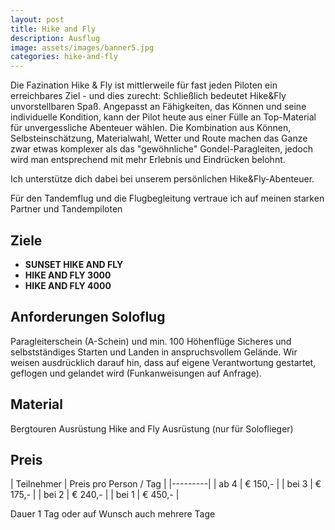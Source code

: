 ```yaml
---
layout: post
title: Hike and Fly
description: Ausflug
image: assets/images/banner5.jpg
categories: hike-and-fly
---
```


Die Fazination Hike & Fly ist mittlerweile für fast jeden Piloten ein erreichbares Ziel - und dies zurecht: Schließlich bedeutet Hike&Fly unvorstellbaren Spaß. Angepasst an Fähigkeiten, das Können und seine individuelle Kondition, kann der Pilot heute aus einer Fülle an Top-Material für unvergessliche Abenteuer wählen. Die Kombination aus Können, Selbsteinschätzung, Materialwahl, Wetter und Route machen das Ganze zwar etwas komplexer als das "gewöhnliche" Gondel-Paragleiten, jedoch wird man entsprechend mit mehr Erlebnis und Eindrücken belohnt.

Ich unterstütze dich dabei bei unserem persönlichen Hike&Fly-Abenteuer.

Für den Tandemflug und die Flugbegleitung vertraue ich auf meinen starken Partner und Tandempiloten

## Ziele
- **SUNSET HIKE AND FLY**
- **HIKE AND FLY 3000**
- **HIKE AND FLY 4000**

## Anforderungen Soloflug 
Paragleiterschein (A-Schein) und min. 100 Höhenflüge Sicheres und selbstständiges Starten und Landen in anspruchsvollem Gelände. Wir weisen ausdrücklich darauf hin, dass auf eigene Verantwortung gestartet, geflogen und gelandet wird (Funkanweisungen auf Anfrage).

## Material 
Bergtouren Ausrüstung Hike and Fly Ausrüstung (nur für Soloflieger)

## Preis

| Teilnehmer | Preis pro Person / Tag |
|---------|
| ab 4 | € 150,- |
| bei 3 | € 175,- |
| bei 2 | € 240,- |
| bei 1 | € 450,- |

Dauer 1 Tag oder auf Wunsch auch mehrere Tage
